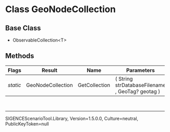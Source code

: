 # Class GeoNodeCollection
## Base Class
- ObservableCollection&lt;T&gt;
## Methods
Flags|Result|Name|Parameters
-|-|-|-
*static*|GeoNodeCollection|GetCollection|( String strDatabaseFilename , GeoTag? geotag )

<br /><hr />
SIGENCEScenarioTool.Library, Version=1.5.0.0, Culture=neutral, PublicKeyToken=null
